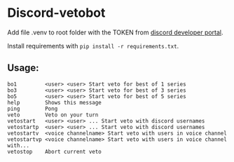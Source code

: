 # Discord-vetobot

Add file .venv to root folder with the TOKEN from [discord developer portal](https://discord.com/developers/applications/).

Install requirements with `pip install -r requirements.txt`.

## Usage:

```
bo1         <user> <user> Start veto for best of 1 series
bo3         <user> <user> Start veto for best of 3 series
bo5         <user> <user> Start veto for best of 5 series
help        Shows this message
ping        Pong
veto        Veto on your turn
vetostart   <user> <user> ... Start veto with discord usernames
vetostartp  <user> <user> ... Start veto with discord usernames
vetostartv  <voice channelname> Start veto with users in voice channel
vetostartvp <voice channelname> Start veto with users in voice channel with...
vetostop    Abort current veto
```
